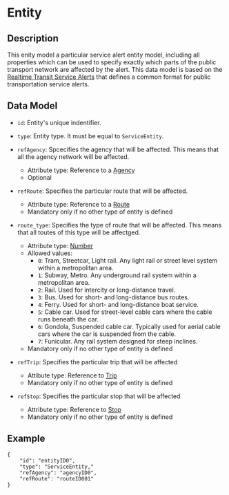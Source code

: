 # Entity

## Description
This enity model a particular service alert entity model, including all properties which can be used to specify exactly which parts of the public transport network are affected by the alert. This data model is based on the [Realtime Transit Service Alerts](https://developers.google.com/transit/gtfs-realtime/guides/service-alerts) that defines a common format for public transportation service alerts.

## Data Model

- ```id```: Entity's unique indentifier.

- ```type```: Entity type. It must be equal to ```ServiceEntity```.

- ```refAgency```: Spcecifies the agency that will be affected. This means that all the agency network will be affected.
	- Attribute type: Reference to a [Agency](https://github.com/ftcardoso/dataModels/blob/public_transportation_2/Transportation/PublicTransportTrip/Agency/doc/spec.md)
	- Optional

- ```refRoute```: Specifies the particular route that will be affected.
	- Attribute type: Reference to a [Route](https://github.com/ftcardoso/dataModels/blob/public_transportation_2/Transportation/PublicTransportTrip/Route/doc/spec.md)
	- Mandatory only if no other type of entity is defined

- ```route_type```: Specifies the type of route that will be affected. This means that all toutes of this type will be affectged.
	- Attribute type: [Number](https://github.com/schema.org/Number)
	- Allowed values:
		- ```0```: Tram, Streetcar, Light rail. Any light rail or street level system within a metropolitan area.
		- ```1```: Subway, Metro. Any underground rail system within a metropolitan area.
		- ```2```: Rail. Used for intercity or long-distance travel.
		- ```3```: Bus. Used for short- and long-distance bus routes.
		- ```4```: Ferry. Used for short- and long-distance boat service.
		- ```5```: Cable car. Used for street-level cable cars where the cable runs beneath the car.
		- ```6```: Gondola, Suspended cable car. Typically used for aerial cable cars where the car is suspended from the cable.
		- ```7```: Funicular. Any rail system designed for steep inclines.
	- Mandatory only if no other type of entity is defined

- ```refTrip```: Specifies the particular trip that will be affected
	- Attibute type: Reference to [Trip](https://github.com/ftcardoso/dataModels/blob/public_transportation_2/Transportation/PublicTransportTrip/Trip/doc/spec.md)
	- Mandatory only if no other type of entity is defined

- ```refStop```: Specifies the particular stop that will be affected
	- Attribute type: Reference to [Stop](https://github.com/ftcardoso/dataModels/blob/public_transportation_2/Transportation/PublicTransportTrip/Stop/doc/spec.md)
	- Mandatory only if no other type of entity is defined


## Example

```
{
    "id": "entityID0",
    "type": "ServiceEntity,"
    "refAgency": "agencyID0",
    "refRoute": "routeID001"
}
```

